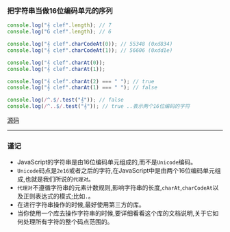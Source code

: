 ### 把字符串当做16位编码单元的序列

```javascript
console.log("𝄞 clef".length); // 7
console.log("G clef".length); // 6

console.log("𝄞 clef".charCodeAt(0)); // 55348 (0xd834)
console.log("𝄞 clef".charCodeAt(1)); // 56606 (0xdd1e)

console.log("𝄞 clef".charAt(0));
console.log("𝄞 clef".charAt(1));

console.log("𝄞 clef".charAt(2) === " "); // true
console.log("𝄞 clef".charAt(1) === " "); // false

console.log(/^.$/.test("𝄞")); // false
console.log(/^..$/.test("𝄞")); // true ..表示两个16位编码的字符
```
[源码](item7/demo.js)

------

### 谨记
+ JavaScript的字符串是由16位编码单元组成的,而不是`Unicode`编码。
+ `Unicode`码点是`2e16`或者之后的字符,在JavaScript中是由两个16位编码单元组成,也就是我们所说的`代理对`。
+ `代理对`不遵循字符串的元素计数规则,影响字符串的长度,`charAt`,`charCodeAt`以及正则表达式的模式;比如`.`。
+ 在进行字符串操作的时候,最好使用第三方的库。
+ 当你使用一个库去操作字符串的时候,要详细看看这个库的文档说明,关于它如何处理所有字符的整个码点范围的。
